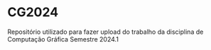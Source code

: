 # CG2024
Repositório utilizado para fazer upload do trabalho da disciplina de Computação Gráfica Semestre 2024.1

